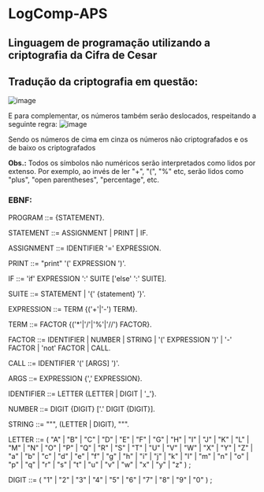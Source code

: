 # LogComp-APS
## Linguagem de programação utilizando a criptografia da Cifra de Cesar

## Tradução da criptografia em questão:
![image](https://user-images.githubusercontent.com/49621844/225606246-f7666edf-9c59-4f6c-8e58-e34b2ad4d1d6.png)

E para complementar, os números também serão deslocados, respeitando a seguinte regra:
![image](https://user-images.githubusercontent.com/49621844/226198110-a76e0dc9-3075-449b-b665-13655e9abf16.png)

Sendo os números de cima em cinza os números não criptografados e os de baixo os criptografados

**Obs.:** Todos os símbolos não numéricos serão interpretados como lidos por extenso. Por exemplo, ao invés de ler "+", "(", "%" etc, serão lidos como "plus", "open parentheses", "percentage", etc.


### EBNF:
PROGRAM ::= {STATEMENT}.

STATEMENT ::= ASSIGNMENT | PRINT | IF.

ASSIGNMENT ::= IDENTIFIER '=' EXPRESSION.

PRINT ::= "print" '(' EXPRESSION ')'.

IF ::= 'if' EXPRESSION ':' SUITE ['else' ':' SUITE].

SUITE ::= STATEMENT | '{' {statement} '}'.

EXPRESSION ::= TERM {('+'|'-') TERM}.

TERM ::= FACTOR {('*'|'/'|'%'|'//') FACTOR}.

FACTOR ::= IDENTIFIER | NUMBER | STRING | '(' EXPRESSION ')' | '-' FACTOR | 'not' FACTOR | CALL.

CALL ::= IDENTIFIER '(' [ARGS] ')'.

ARGS ::= EXPRESSION {',' EXPRESSION}.

IDENTIFIER ::= LETTER {LETTER | DIGIT | '_'}.

NUMBER ::= DIGIT {DIGIT} ['.' DIGIT {DIGIT}].

STRING ::= """, (LETTER | DIGIT), """.

LETTER ::= ( "A" | "B" | "C" | "D" | "E" | "F" | "G" | "H" | "I" | "J" | "K" | "L" |
"M" | "N" | "O" | "P" | "Q" | "R" | "S" | "T" | "U" | "V" | "W" | "X" |
"Y" | "Z" | "a" | "b" | "c" | "d" | "e" | "f" | "g" | "h" | "i" | "j" |
"k" | "l" | "m" | "n" | "o" | "p" | "q" | "r" | "s" | "t" | "u" | "v" |
"w" | "x" | "y" | "z" ) ;

DIGIT ::= ( "1" | "2" | "3" | "4" | "5" | "6" | "7" | "8" | "9" | "0" ) ;
